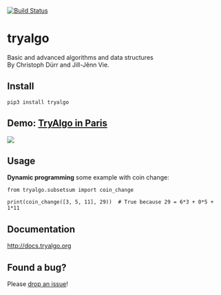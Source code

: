 [![Build Status](https://travis-ci.org/jilljenn/tryalgo.svg?branch=master)](https://travis-ci.org/jilljenn/tryalgo)

# tryalgo

Basic and advanced algorithms and data structures  
By Christoph Dürr and Jill-Jênn Vie.

## Install

    pip3 install tryalgo

## Demo: [TryAlgo in Paris](http://nbviewer.jupyter.org/github/jilljenn/tryalgo/blob/master/examples/TryAlgo%20Maps%20in%20Paris.ipynb)

<a href="http://nbviewer.jupyter.org/github/jilljenn/tryalgo/blob/master/examples/TryAlgo%20Maps%20in%20Paris.ipynb"><img src="http://tryalgo.org/static/paris.png" /></a>

## Usage

**Dynamic programming** some example with coin change:

    from tryalgo.subsetsum import coin_change

    print(coin_change([3, 5, 11], 29))  # True because 29 = 6*3 + 0*5 + 1*11

## Documentation

http://docs.tryalgo.org

## Found a bug?

Please [drop an issue](/jilljenn/tryalgo/issues/)!
